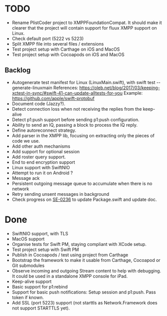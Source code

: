 # TODO

- Rename PlistCoder project to XMPPFoundationCompat. It should make it clearer that the project will
  contain support for fluux XMPP support on Linux.
- Check default port (5222 vs 5223)
- Split XMPP file into several files / extensions
- Test project setup with Carthage on iOS and MacOS
- Test project setup with Cocoapods on iOS and MacOS

## Backlog

- Autogenerate test manifest for Linux (LinuxMain.swift), with swift test --generate-linuxmain
  References: https://oleb.net/blog/2017/03/keeping-xctest-in-sync/#swift-41-can-update-alltests-for-you
  Example: https://github.com/apple/swift-protobuf
- Document code (Jazzy?).
- Detect connection loss when not receiving the replies from the keep-alive
- Detect p1:push support before sending p1:push configuration.
- Ability to send an IQ, passing a block to process the IQ reply.
- Define autoreconnect strategy.
- Add parser in the XMPP lib, focusing on extracting only the pieces of code we use.
- Add other auth mechanisms
- Add support for optional session
- Add roster query support.
- End to end encryption support
- Linux support with SwiftNIO
- Attempt to run it on Android ?
- Message ack
- Persistent outgoing message queue to accumulate when there is no network
- Retry sending unsent messages in background
- Check progress on [SE-0236](https://forums.swift.org/t/se-0236-package-manager-platform-deployment-settings/17992) to update Package.swift and update doc.

# Done

- SwiftNIO support, with TLS
- MacOS support
- Organise tests for Swift PM, staying compliant with XCode setup.
- Test project setup with Swift PM
- Publish in Cocoapods / test using project from Carthage
- Bootstrap the framework to make it usable from Carthage, Cocoapod or Git submodules
- Observe incoming and outgoing Stream content to help with debugging. It could be used in a standalone XMPP console for iPad.
- Keep-alive support
- Basic support for p1:rebind
- Support for basic push notifications: Setup session and p1:push. Pass token if known.
- Add SSL (port 5223) support (not starttls as Network.Framework does not support STARTTLS yet).

